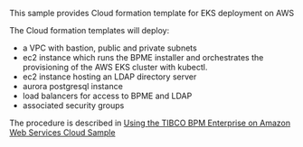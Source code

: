 This sample provides Cloud formation template for EKS deployment on AWS

The Cloud formation templates will deploy:
- a VPC with bastion, public and private subnets
- ec2 instance which runs the BPME installer and orchestrates the provisioning of the AWS EKS cluster with kubectl.
- ec2 instance hosting an LDAP directory server
- aurora postgresql instance
- load balancers for access to BPME and LDAP
- associated security groups

The procedure is described in [Using the TIBCO BPM Enterprise on Amazon Web Services Cloud Sample](../wiki/Using-the-TIBCO-BPM-Enterprise-on-Amazon-Web-Services-Cloud-Sample)
